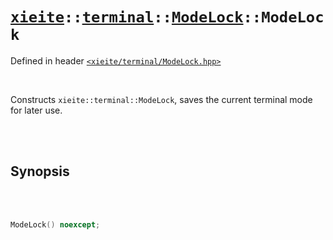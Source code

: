 # [`xieite`](../../../README.md)`::`[`terminal`](../../../docs/terminal.md)`::`[`ModeLock`](../../../docs/terminal/ModeLock.md)`::ModeLock`
Defined in header [`<xieite/terminal/ModeLock.hpp>`](../../../include/xieite/terminal/ModeLock.hpp)

<br/>

Constructs `xieite::terminal::ModeLock`, saves the current terminal mode for later use.

<br/><br/>

## Synopsis

<br/><br/>

```cpp
ModeLock() noexcept;
```
